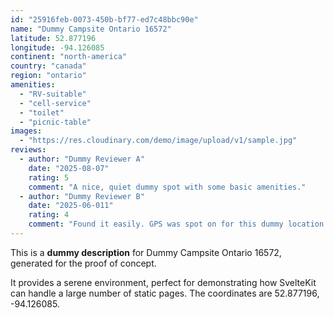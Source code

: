 ```yaml
---
id: "25916feb-0073-450b-bf77-ed7c48bbc90e"
name: "Dummy Campsite Ontario 16572"
latitude: 52.877196
longitude: -94.126085
continent: "north-america"
country: "canada"
region: "ontario"
amenities:
  - "RV-suitable"
  - "cell-service"
  - "toilet"
  - "picnic-table"
images:
  - "https://res.cloudinary.com/demo/image/upload/v1/sample.jpg"
reviews:
  - author: "Dummy Reviewer A"
    date: "2025-08-07"
    rating: 5
    comment: "A nice, quiet dummy spot with some basic amenities."
  - author: "Dummy Reviewer B"
    date: "2025-06-011"
    rating: 4
    comment: "Found it easily. GPS was spot on for this dummy location."
---
```


This is a **dummy description** for Dummy Campsite Ontario 16572, generated for the proof of concept.

It provides a serene environment, perfect for demonstrating how SvelteKit can handle a large number of static pages. The coordinates are 52.877196, -94.126085.
